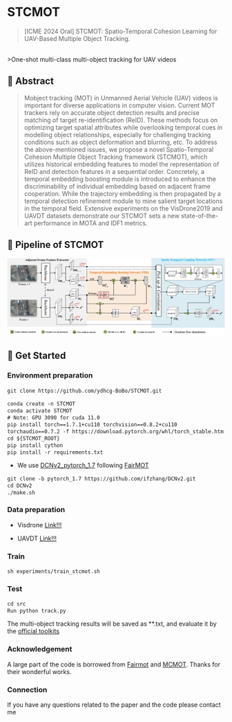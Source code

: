 # STCMOT
>[ICME 2024 Oral] STCMOT: Spatio-Temporal Cohesion Learning for UAV-Based Multiple Object Tracking.
</br>
>One-shot multi-class multi-object tracking for UAV videos

## 🚩 Abstract
> Mobject tracking (MOT) in Unmanned Aerial Vehicle (UAV) videos is important 
> for diverse applications in computer vision. Current MOT trackers rely on accurate 
> object detection results and precise matching of target re-identification (ReID). 
> These methods focus on optimizing target spatial attributes while overlooking temporal 
> cues in modelling object relationships, especially for challenging tracking conditions
such as object deformation and blurring, etc. 
> To address the above-mentioned issues, we propose a novel Spatio-Temporal Cohesion 
> Multiple Object Tracking framework (STCMOT), which utilizes historical embedding features 
> to model the representation of ReID and detection features in a sequential order. 
> Concretely, a temporal embedding boosting module is introduced
to enhance the discriminability of individual embedding based on adjacent frame cooperation. 
> While the trajectory embedding is then propagated by a temporal detection refinement module to mine 
> salient target locations in the temporal field. Extensive experiments on the VisDrone2019 and UAVDT datasets 
> demonstrate our STCMOT sets a new state-of-the-art performance in MOTA and IDF1 metrics.

## 🗼 Pipeline of STCMOT

![](demo/pipeline.jpg)

## 💁 Get Started

### Environment preparation

```
git clone https://github.com/ydhcg-BoBo/STCMOT.git
```

```
conda create -n STCMOT
conda activate STCMOT
# Note: GPU 3090 for cuda 11.0
pip install torch==1.7.1+cu110 torchvision==0.8.2+cu110 torchaudio==0.7.2 -f https://download.pytorch.org/whl/torch_stable.htm
cd ${STCMOT_ROOT}
pip install cython
pip install -r requirements.txt
```

* We use [DCNv2_pytorch_1.7](https://github.com/ifzhang/DCNv2/tree/pytorch_1.7) following [FairMOT](http://arxiv.org/abs/2004.01888)
```
git clone -b pytorch_1.7 https://github.com/ifzhang/DCNv2.git
cd DCNv2
./make.sh
```

### Data preparation

* Visdrone [Link!!!](https://github.com/VisDrone/VisDrone-Dataset)

* UAVDT [Link!!!](https://github.com/dataset-ninja/uavdt)


### Train
```
sh experiments/train_stcmot.sh
```


### Test
```
cd src
Run python track.py
```
The multi-object tracking results will be saved as **.txt, and evaluate it by the [official toolkits](https://github.com/VisDrone/VisDrone2018-MOT-toolkit)

### Acknowledgement
A large part of the code is borrowed from [Fairmot](https://github.com/ifzhang/FairMOT) and [MCMOT](https://github.com/CaptainEven/MCMOT).
Thanks for their wonderful works.

### Connection
If you have any questions related to the paper and the code please contact me
